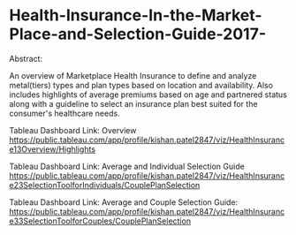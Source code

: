 # Health-Insurance-In-the-Market-Place-and-Selection-Guide-2017-

Abstract:

An overview of Marketplace Health Insurance to define and analyze metal(tiers) types and plan types based on location and availability. Also includes highlights of average premiums based on age and partnered status along with a guideline to select an insurance plan best suited for the consumer's healthcare needs. 

Tableau Dashboard Link: Overview  https://public.tableau.com/app/profile/kishan.patel2847/viz/HealthInsurance13Overview/Highlights

Tableau Dashboard Link: Average and Individual Selection Guide https://public.tableau.com/app/profile/kishan.patel2847/viz/HealthInsurance23SelectionToolforIndividuals/CouplePlanSelection

Tableau Dashboard Link: Average and Couple Selection Guide: https://public.tableau.com/app/profile/kishan.patel2847/viz/HealthInsurance33SelectionToolforCouples/CouplePlanSelection
